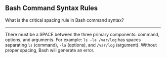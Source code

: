 ## Bash Command Syntax Rules

What is the critical spacing rule in Bash command syntax?

---

There must be a SPACE between the three primary components: command, options, and arguments. For example: `ls -la /var/log` has spaces separating `ls` (command), `-la` (options), and `/var/log` (argument). Without proper spacing, Bash will generate an error.

